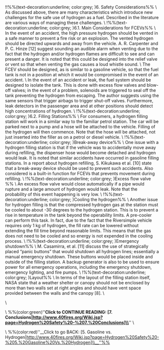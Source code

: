 !!%%(text-decoration:underline; color:grey; )6. Safety Considerations%%
\\
As discussed above, there are many characteristics which introduce new challenges for the safe use of hydrogen as a fuel. Described in the literature are various ways of managing these challenges.
\\
!%%(text-decoration:underline; color:grey; )6.1. Main Considerations for FCEVs%%
\\
In the event of an accident, the high pressure hydrogen should be vented in a safe manner to prevent a fire risk or an explosion. The vented hydrogen should be directed upwards and away from the vehicle.  A. R. Carpenter and P. C. Hinze [12] suggest sounding an audible alarm when venting due to the fact that the hydrogen and/or hydrogen flames are difficult to see and can present a danger. It is noted that this could be designed into the relief valve or vent so that when venting the gas causes a loud whistle sound.
\\
The FCEV should be designed, as is similar to a gasoline vehicle, so that the fuel tank is not in a position at which it would be compromised in the event of an accident.
\\
In the event of an accident or leak, the fuel system should be designed to isolate the tank. This is done with excess flow valves and blow-off valves; in the event of a problem, solenoids are triggered to seal off the tank preventing the hydrogen from escaping. The author suggests using the same sensors that trigger airbags to trigger shut-off valves. Furthermore, leak detectors in the passenger area and at other positions should detect high concentrations of hydrogen.
\\
!%%(text-decoration:underline; color:grey; )6.2. Filling Stations%%
\\
For consumers, a hydrogen filling station will work in a similar way to the familiar petrol station. The car will be parked next to a pump and a hose will be attached to the vehicle. Filling of the hydrogen will then commence. Note that the hose will be attached, not just inserted into the filler as on a petrol or diesel vehicle.
\\
!%%(text-decoration:underline; color:grey; )Break-away device%%
\\
One issue with a hydrogen filling station is that if the vehicle was to accidentally move away during refilling, the dispenser hose would become detached and hydrogen would leak. It is noted that similar accidents have occurred in gasoline filling stations. In a report about hydrogen refilling, S. Kikukawa et al. [10] state that a break-away device should be used to prevent such accidents. Also considered is a built-in function for FCEVs that prevents movement during refilling.
\\
!%%(text-decoration:underline; color:grey; )Excess flow valve %%
\\
An excess flow valve would close automatically if a pipe would rupture and a large amount of hydrogen would leak. Note that the probability of this event happening is very low.
\\
!%%(text-decoration:underline; color:grey; )Cooling the hydrogen%%
\\
Another issue for hydrogen filling is that the compressed hydrogen gas at the station must be cooled to about -30 degrees to the hydrogen station. This is to prevent a rise in temperature in the tank beyond the operability limits. A pre-cooler can perform this task. In fact, due to the fact that the Riversimple vehicle requires only 1 kg of hydrogen, the fill rate can be lowered without extending the fill time beyond reasonable limits. This means that the gas does not need to be cooled and so energy is not expended in the cooling process.
\\
!%%(text-decoration:underline; color:grey; )Emergency shutdown%%
\\
M. Casamirra, et al. [11] discuss the use of strategically placed “panic buttons” that would shutdown all hydrogen lines; essentially a manual emergency shutdown. These buttons would be placed inside and outside of the filling station. A backup generator is also to be used to ensure power for all emergency operations, including the emergency shutdown, emergency lighting, and fire pumps.
\\
!%%(text-decoration:underline; color:grey; )Layout%%
\\
In terms of the layout of the filling station itself, NASA state that a weather shelter or canopy should not be enclosed by more than two walls set at right angles and should have vent space provided between the walls and the canopy [8].
\\
 
 \\
  
  \\
%%(color:green)''__Click to CONTINUE READING: [7. Conclusions|http://www.40fires.org/Wiki.jsp?page=Hydrogen%20Safety%20-%207.%20Conclusions]\\__''
\\
 
 \\
%%(color:red)''__Click to go BACK: [5. Gasoline vs. Hydrogen|http://www.40fires.org/Wiki.jsp?page=Hydrogen%20Safety%20-%205.%20Gasoline%20Vs.%20Hydrogen]\\__''%%
